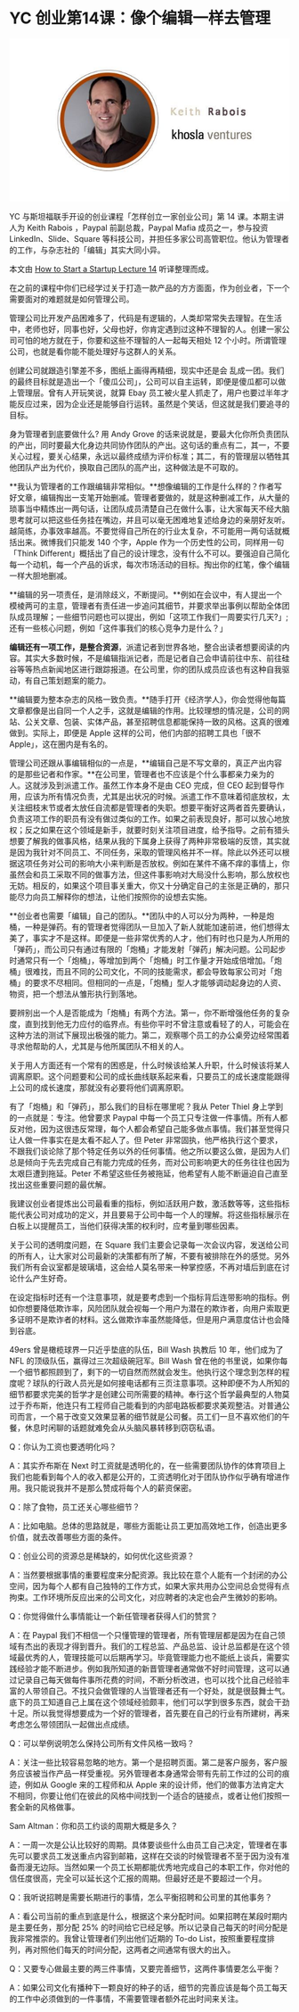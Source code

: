 # YC 创业第14课：像个编辑一样去管理

![Image](img/1417853159556.jpg)

YC 与斯坦福联手开设的创业课程「怎样创立一家创业公司」第 14 课。本期主讲人为 Keith Rabois ，Paypal 前副总裁，Paypal Mafia 成员之一，参与投资 LinkedIn、Slide、Square 等科技公司，并担任多家公司高管职位。他认为管理者的工作，与杂志社的「编辑」其实大同小异。

本文由 [How to Start a Startup Lecture 14](http://startupclass.samaltman.com/courses/lec14/) 听译整理而成。

在之前的课程中你们已经学过关于打造一款产品的方方面面，作为创业者，下一个需要面对的难题就是如何管理公司。

管理公司比开发产品困难多了，代码是有逻辑的，人类却常常失去理智。在生活中，老师也好，同事也好，父母也好，你肯定遇到过这种不理智的人。创建一家公司可怕的地方就在于，你要和这些不理智的人一起每天相处 12 个小时。所谓管理公司，也就是看你能不能处理好与这群人的关系。

创建公司就跟造引擎差不多，图纸上画得再精细，现实中还是会  乱成一团。我们的最终目标就是造出一个「傻瓜公司」，公司可以自主运转，即便是傻瓜都可以做上管理层。曾有人开玩笑说，就算 Ebay 员工被火星人抓走了，用户也要过半年才能反应过来，因为企业还是能够自行运转。虽然是个笑话，但这就是我们要追寻的目标。

身为管理者到底要做什么? 用 Andy Grove 的话来说就是，要最大化你所负责团队的产出，同时要最大化身边共同协作团队的产出。这句话的重点有二，其一，不要关心过程，要关心结果，永远以最终成绩为评价标准；其二，有的管理层以牺牲其他团队产出为代价，换取自己团队的高产出，这种做法是不可取的。

**我认为管理者的工作跟编辑非常相似。**想像编辑的工作是什么样的？作者写好文章，编辑掏出一支笔开始删减。管理者要做的，就是这种删减工作，从大量的琐事当中精炼出一两句话，让团队成员清楚自己在做什么事，让大家每天不经大脑思考就可以把这些任务挂在嘴边，并且可以毫无困难地复述给身边的亲朋好友听。越简练，办事效率越高。不要觉得自己所在的行业太复杂，不可能用一两句话就概括出来。微博我们只能发 140 个字，Apple 作为一个历史性的公司，同样用一句「Think Different」概括出了自己的设计理念，没有什么不可以。要强迫自己简化每一个动机，每一个产品的诉求，每次市场活动的目标。掏出你的红笔，像个编辑一样大胆地删减。

**编辑的另一项责任，是消除歧义，不断提问。**例如在会议中，有人提出一个模棱两可的主意，管理者有责任进一步追问其细节，并要求举出事例以帮助全体团队成员理解；一些细节问题也可以提出，例如「这项工作我们一周要实行几天?」;还有一些核心问题，例如「这件事我们的核心竞争力是什么？」

**编辑还有一项工作，是整合资源**，派遣记者到世界各地，整合出读者想要阅读的内容。其实大多数时候，不是编辑指派记者，而是记者自己会申请前往中东、前往硅谷等等热点新闻地区进行跟踪报道。在公司里，你的团队成员应该也有这种自我驱动，有自己策划题案的能力。

**编辑要为整本杂志的风格一致负责。**随手打开《经济学人》，你会觉得他每篇文章都像是出自同一个人之手，这就是编辑的作用。比较理想的情况是，公司的网站、公关文章、包装、实体产品，甚至招聘信息都能保持一致的风格。这真的很难做到。实际上，即便是 Apple 这样的公司，他们内部的招聘工具也「很不 Apple」，这在圈内是有名的。

管理公司还跟从事编辑相似的一点是，**编辑自己是不写文章的，真正产出内容的是那些记者和作家。**在公司里，管理者也不应该是个什么事都亲力亲为的人。这就涉及到派遣工作。虽然工作本身不是由 CEO 完成，但 CEO 起到督导作用，应该为所有情况负责，尤其是出状况的时候。派遣工作不意味着彻底放权，太关注细枝末节或者太放任自流都是管理者的失职。想要平衡好这两者首先要确认，负责这项工作的职员有没有做过类似的工作。如果之前表现良好，那可以放心地放权；反之如果在这个领域是新手，就要时刻关注项目进度，给予指导。之前有猎头想要了解我的做事风格，结果从我的下属身上获得了两种非常极端的反馈，其实就是因为我针对不同员工、不同任务，采取的管理风格并不一样。除此以外还可以根据这项任务对公司的影响大小来判断是否放权。例如在某件不痛不痒的事情上，你虽然会和员工采取不同的做事方法，但这件事影响对大局没什么影响，那么放权也无妨。相反的，如果这个项目事关重大，你又十分确定自己的主张是正确的，那只能尽力向员工解释你的想法，让他们按照你的设想去实施。

**创业者也需要「编辑」自己的团队。**团队中的人可以分为两种，一种是炮桶，一种是弹药。有的管理者觉得团队一旦加入了新人就能加速前进，他们想得太美了，事实才不是这样。即便是一些非常优秀的人才，他们有时也只是为人所用的「弹药」，而公司只有通过有限的「炮桶」才能发射「弹药」解决问题。公司起步时通常只有一个「炮桶」，等增加到两个「炮桶」时工作量才开始成倍增加。「炮桶」很难找，而且不同的公司文化，不同的技能需求，都会导致每家公司对「炮桶」的要求不尽相同。但相同的一点是，「炮桶」型人才能够调动起身边的人资、物资，把一个想法从雏形执行到落地。

要辨别出一个人是否能成为「炮桶」有两个方法。第一，你不断增强他任务的复杂度，直到找到他无力应付的临界点。有些你平时不曾注意或看轻了的人，可能会在这种方法的测试下展现出极强的能力。第二，观察哪个员工的办公桌旁边经常围着寻求他帮助的人，尤其是与他所属团队不相关的人。

关于用人方面还有一个常有的困惑是，什么时候该给某人升职，什么时候该将某人调离原职。这个问题要和公司的成长曲线联系起来看，只要员工的成长速度能跟得上公司的成长速度，那就没有必要将他们调离原职。

有了「炮桶」和「弹药」，那么我们的目标在哪里呢？我从 Peter Thiel 身上学到的一点就是：专注。他曾要求 Paypal 中每一个员工只专注做一件事情。所有人都反对他，因为这很违反常理，每个人都会希望自己能多做点事情。我们甚至觉得只让人做一件事实在是太看不起人了。但 Peter 非常固执，他严格执行这个要求，不跟我们谈论除了那个特定任务以外的任何事情。他之所以要这么做，是因为人们总是倾向于先去完成自己有能力完成的任务，而对公司影响更大的任务往往也因为太艰巨遭到拖延。Peter 不希望这些任务被拖延，他希望有人能不断逼迫自己直至找出这些重要问题的最优解。

我建议创业者提炼出公司最看重的指标，例如活跃用户数，激活数等等，这些指标能代表公司对成功的定义，并且要易于公司中每一个人的理解。将这些指标展示在白板上以提醒员工，当他们获得决策的权利时，应考量到哪些因素。

关于公司的透明度问题，在 Square 我们主要会记录每一次会议内容，发送给公司的所有人，让大家对公司最新的决策都有所了解，不要有被排除在外的感觉。另外我们所有会议室都是玻璃墙，这会给人莫名带来一种掌控感，不再对墙后到底在讨论什么产生好奇。

在设定指标时还有一个注意事项，就是要考虑到一个指标背后连带影响的指标。例如你想要降低欺诈率，风险团队就会视每一个用户为潜在的欺诈者，向用户索取更多证明不是欺诈者的材料。这么做欺诈率虽然能降低，但是用户满意度估计也会降到谷底。

49ers 曾是橄榄球界一只近乎垫底的队伍，Bill Wash 执教后 10 年，他们成为了 NFL 的顶级队伍，赢得过三次超级碗冠军。Bill Wash 曾在他的书里说，如果你每一个细节都照顾到了，剩下的一切自然而然就会发生。他执行这个理念到怎样的程度呢？球队的行政人员光是如何接电话都有三页注意事项。这种即便不为人所知的细节都要求完美的哲学才是创建公司所需要的精神。奉行这个哲学最典型的人物莫过于乔布斯，他连只有工程师自己能看到的内部电路板都要求美观整洁。对普通公司而言，一个易于改变又效果显著的细节就是公司餐。员工们一旦不喜欢他们的午餐，休息时闲聊的话题就难免会从头脑风暴转移到窃窃私语。

Q：你认为工资也要透明化吗？

A：其实乔布斯在 Next 时工资就是透明化的，在一些需要团队协作的体育项目上我们也能看到每个人的收入都是公开的，工资透明化对于团队协作似乎确有增进作用。我只能说我并不是那么赞成将每个人的薪资保密。

Q：除了食物，员工还关心哪些细节？

A：比如电脑。总体的思路就是，哪些方面能让员工更加高效地工作，创造出更多价值，就去改善哪些方面的条件。

Q：创业公司的资源总是稀缺的，如何优化这些资源？

A：当然要根据事情的重要程度来分配资源。我比较在意个人能有一个封闭的办公空间，因为每个人都有自己独特的工作方式，如果大家共用办公空间总会觉得有点拘束。工作环境所反应出来的公司文化，对应聘者的决定也会产生微妙的影响。

Q：你觉得做什么事情能让一个新任管理者获得人们的赞赏？

A：在 Paypal 我们不相信一个只懂管理的管理者，所有管理层都是因为在自己领域有杰出的表现才得到晋升。我们的工程总监、产品总监、设计总监都是在这个领域最优秀的人，管理技能可以后期再学习。毕竟管理能力也不能纸上谈兵，需要实践经验才能不断进步。例如我所知道的新晋管理者通常做不好时间管理，这可以通过记录自己每天做每件事所花费的时间，不断分析改进，也可以找个比自己经验丰富的人带领自己。不找只会做管理的人当管理者还有一个好处，就是很鼓舞士气。底下的员工知道自己上属在这个领域经验颇丰，他们可以学到很多东西，就会干劲十足。所以我觉得想要成为一个好的管理者，首先要在自己的行业有所建树，再来考虑怎么带领团队一起做出点成绩。

Q：可以举例说明怎么保持公司所有文件风格一致吗？

A：关注一些比较容易忽略的地方。第一个是招聘页面。第二是客户服务，客户服务应该被当作产品一样受重视。另外管理者本身通常会带有先前工作过的公司的痕迹，例如从 Google 来的工程师和从 Apple 来的设计师，他们的做事方法肯定大不相同，你要让他们在彼此的风格中间找到一个适合的链接点，或者让他们按照一套全新的风格做事。

Sam Altman：你和员工约谈的周期大概是多久？

A：一周一次是公认比较好的周期。具体要谈些什么由员工自己决定，管理者在事先可以要求员工发送重点内容到邮箱，这样在交谈的时候管理者不至于因为没有准备而漫无边际。当然如果一个员工长期都能优秀地完成自己的本职工作，你对他的信任度很高，完全可以延长这个汇报的周期。但最好还是不要超过一个月。

Q：我听说招聘是需要长期进行的事情，怎么平衡招聘和公司里的其他事务？

A：看公司当前的重点到底是什么，根据这个来分配时间。如果招聘在某段时期内是主要任务，那分配 25% 的时间给它已经足够。所以记录自己每天的时间分配是我非常推崇的。我曾让管理者们列出他们近期的 To-do List，按照重要程度排列，再对照他们每天的时间分配，这两者之间通常有很大的出入。

Q：又要专心做最主要的两三件事情，又要完善细节，这两件事情要怎么平衡？

A：如果公司文化有播种下一颗良好的种子的话，细节的完善应该是每个员工每天的工作中必须做到的一件事情，不需要管理者额外花出时间来关注。